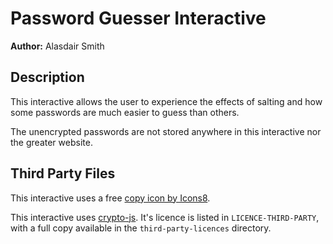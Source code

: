 # Password Guesser Interactive

**Author:** Alasdair Smith

## Description

This interactive allows the user to experience the effects of salting and how some passwords are much easier to guess than others.

The unencrypted passwords are not stored anywhere in this interactive nor the greater website.

## Third Party Files

This interactive uses a free [copy icon by Icons8](https://icons8.com/icon/86216/copy).

This interactive uses [crypto-js](https://github.com/brix/crypto-js).
It's licence is listed in `LICENCE-THIRD-PARTY`, with a full copy available in the `third-party-licences` directory.
